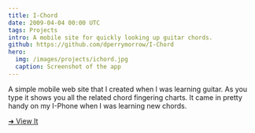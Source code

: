```yaml
---
title: I-Chord
date: 2009-04-04 00:00 UTC
tags: Projects
intro: A mobile site for quickly looking up guitar chords.
github: https://github.com/dperrymorrow/I-Chord
hero:
  img: /images/projects/ichord.jpg
  caption: Screenshot of the app
---
```


A simple mobile web site that I created when I was learning guitar. As you type it shows you all the related chord fingering charts. It came in pretty handy on my I-Phone when I was learning new chords.

[➜ View It](http://i-chord.herokuapp.com)
